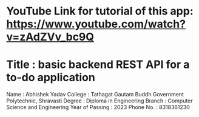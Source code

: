 # YouTube Link for tutorial of this app: https://www.youtube.com/watch?v=zAdZVv_bc9Q 
# Title : basic backend REST API for a to-do application
Name : Abhishek Yadav
College : Tathagat Gautam Buddh Government Polytechnic, Shravasti
Degree : Diploma in Engineering
Branch : Computer Science and Engineering
Year of Passing : 2023
Phone No. : 8318361230
